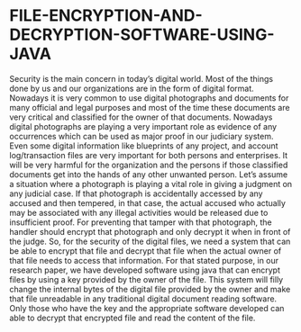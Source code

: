 # FILE-ENCRYPTION-AND-DECRYPTION-SOFTWARE-USING-JAVA
Security is the main concern in today’s digital world. Most of the things done by us and our organizations are in the form of digital format. Nowadays it is very common to use digital photographs and documents for many official and legal purposes and most of the time these documents are very critical and classified for the owner of that documents. Nowadays digital photographs are playing a very important role as evidence of any occurrences which can be used as major proof in our judiciary system. Even some digital information like blueprints of any project, and account log/transaction files are very important for both persons and enterprises. It will be very harmful for the organization and the persons if those classified documents get into the hands of any other unwanted person. Let’s assume a situation where a photograph is playing a vital role in giving a judgment on any judicial case. If that photograph is accidentally accessed by any accused and then tempered, in that case, the actual accused who actually may be associated with any illegal activities would be released due to insufficient proof. For preventing that tamper with that photograph, the handler should encrypt that photograph and only decrypt it when in front of the judge. So, for the security of the digital files, we need a system that can be able to encrypt that file and decrypt that file when the actual owner of that file needs to access that information. For that stated purpose, in our research paper, we have developed software using java that can encrypt files by using a key provided by the owner of the file. This system will filly change the internal bytes of the digital file provided by the owner and make that file unreadable in any traditional digital document reading software. Only those who have the key and the appropriate software developed can able to decrypt that encrypted file and read the content of the file.
